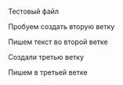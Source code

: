 Тестовый файл

Пробуем создать вторую ветку

Пишем текст во второй ветке

Создали третью ветку

Пишем в третьей ветке